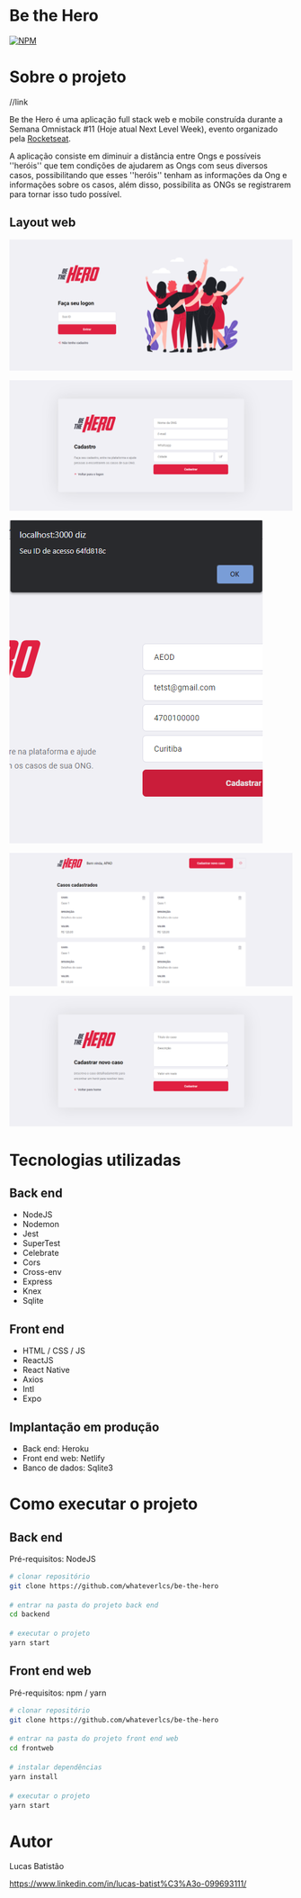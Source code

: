 # Be the Hero 
[![NPM](https://img.shields.io/npm/l/react)](https://github.com/whateverlcs/be-the-hero/blob/master/LICENSE) 

# Sobre o projeto

//link

Be the Hero é uma aplicação full stack web e mobile construída durante a Semana Omnistack #11 (Hoje atual Next Level Week), evento organizado pela [Rocketseat](https://rocketseat.com.br/ "Site da Rocketseat").

A aplicação consiste em diminuir a distância entre Ongs e possíveis ''heróis'' que tem condições de ajudarem as Ongs com seus diversos casos, possibilitando que esses ''heróis'' tenham as informações da Ong e informações sobre os casos, além disso, possibilita as ONGs se registrarem para tornar isso tudo possível.

## Layout web
![Logon](https://github.com/whateverlcs/be-the-hero/blob/master/assets/logon.png)

![Register](https://github.com/whateverlcs/be-the-hero/blob/master/assets/register.png)

![ID-Generator](https://github.com/whateverlcs/be-the-hero/blob/master/assets/id-generator.png)

![Cases](https://github.com/whateverlcs/be-the-hero/blob/master/assets/cases.png)

![New Case](https://github.com/whateverlcs/be-the-hero/blob/master/assets/new-case.png)

# Tecnologias utilizadas
## Back end
- NodeJS
- Nodemon
- Jest
- SuperTest
- Celebrate
- Cors
- Cross-env
- Express
- Knex
- Sqlite
## Front end
- HTML / CSS / JS
- ReactJS
- React Native
- Axios
- Intl
- Expo
## Implantação em produção
- Back end: Heroku
- Front end web: Netlify
- Banco de dados: Sqlite3

# Como executar o projeto

## Back end
Pré-requisitos: NodeJS

```bash
# clonar repositório
git clone https://github.com/whateverlcs/be-the-hero

# entrar na pasta do projeto back end
cd backend

# executar o projeto
yarn start
```

## Front end web
Pré-requisitos: npm / yarn

```bash
# clonar repositório
git clone https://github.com/whateverlcs/be-the-hero

# entrar na pasta do projeto front end web
cd frontweb

# instalar dependências
yarn install

# executar o projeto
yarn start
```

# Autor

Lucas Batistão

https://www.linkedin.com/in/lucas-batist%C3%A3o-099693111/

